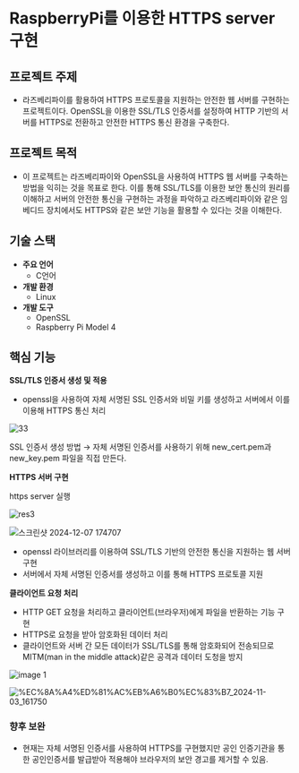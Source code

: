 # RaspberryPi를 이용한 HTTPS server 구현

## 프로젝트 주제

- 라즈베리파이를 활용하여 HTTPS 프로토콜을 지원하는 안전한 웹 서버를 구현하는 프로젝트이다.  OpenSSL을 이용한 SSL/TLS 인증서를 설정하여 HTTP 기반의 서버를 HTTPS로 전환하고 안전한 HTTPS 통신 환경을 구축한다.

## 프로젝트 목적

- 이 프로젝트는 라즈베리파이와 OpenSSL을 사용하여 HTTPS 웹 서버를 구축하는 방법을 익히는 것을 목표로 한다. 이를 통해 SSL/TLS를 이용한 보안 통신의 원리를 이해하고 서버의 안전한 통신을 구현하는 과정을 파악하고 라즈베리파이와 같은 임베디드 장치에서도 HTTPS와 같은 보안 기능을 활용할 수 있다는 것을 이해한다.


## 기술 스택

- **주요 언어**
    - C언어
- **개발 환경**
    - Linux
- **개발 도구**
    - OpenSSL
    - Raspberry Pi Model 4

## 핵심 기능

**SSL/TLS 인증서 생성 및 적용**

- openssl을 사용하여 자체 서명된 SSL 인증서와 비밀 키를 생성하고 서버에서 이를 이용해 HTTPS 통신 처리



![33](https://github.com/user-attachments/assets/92bf7922-8125-458f-837c-239b2d72c91f)

SSL 인증서 생성 방법
→ 자체 서명된 인증서를 사용하기 위해 new_cert.pem과 new_key.pem 파일을 직접 만든다.




**HTTPS 서버 구현**

https server 실행

![res3](https://github.com/user-attachments/assets/5e2e2791-11b6-44fc-9703-15673396f94e)


![스크린샷 2024-12-07 174707](https://github.com/user-attachments/assets/d54b3d5f-b953-4c42-a7df-01e272499461)

- openssl 라이브러리를 이용하여 SSL/TLS 기반의 안전한 통신을 지원하는 웹 서버 구현
- 서버에서 자체 서명된 인증서를 생성하고 이를 통해 HTTPS 프로토콜 지원

**클라이언트 요청 처리**

- HTTP GET 요청을 처리하고 클라이언트(브라우저)에게 파일을 반환하는 기능 구현
- HTTPS로 요청을 받아 암호화된 데이터 처리
- 클라이언트와 서버 간 모든 데이터가 SSL/TLS를 통해 암호화되어 전송되므로 MITM(man in the middle attack)같은 공격과 데이터 도청을 방지

![image 1](https://github.com/user-attachments/assets/58fd11e8-bd08-4e2d-9164-0b74e6107de9)

![%EC%8A%A4%ED%81%AC%EB%A6%B0%EC%83%B7_2024-11-03_161750](https://github.com/user-attachments/assets/e502f45f-d087-4221-90cd-f914873298da)

### 향후 보완
- 현재는 자체 서명된 인증서를 사용하여 HTTPS를 구현했지만 공인 인증기관을 통한 공인인증서를 발급받아 적용해야 브라우저의 보안 경고를 제거할 수 있음.